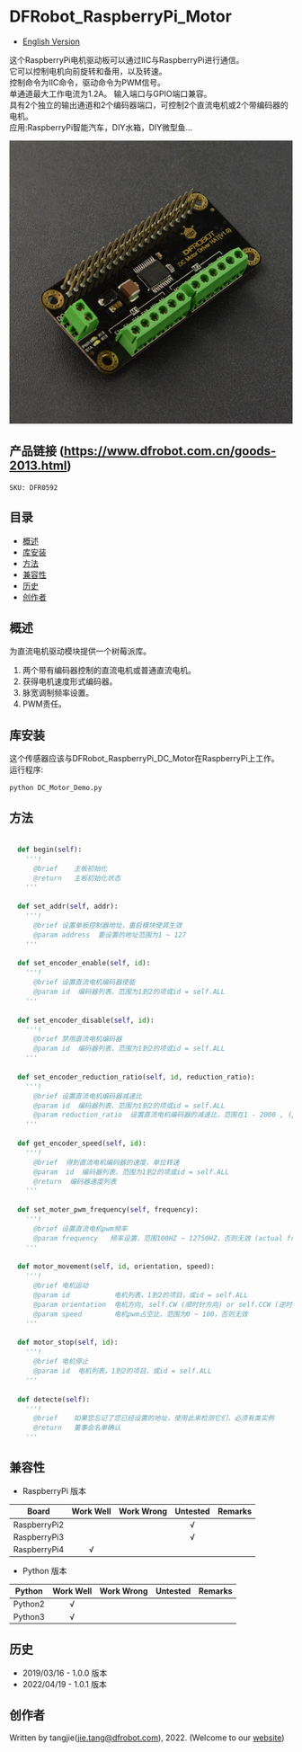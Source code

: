 # DFRobot_RaspberryPi_Motor
* [English Version](./README.md)

这个RaspberryPi电机驱动板可以通过IIC与RaspberryPi进行通信。 <br>
它可以控制电机向前旋转和备用，以及转速。 <br>
控制命令为IIC命令，驱动命令为PWM信号。 <br>
单通道最大工作电流为1.2A。 输入端口与GPIO端口兼容。 <br>
具有2个独立的输出通道和2个编码器端口，可控制2个直流电机或2个带编码器的电机。 <br>
应用:RaspberryPi智能汽车，DIY水箱，DIY微型鱼… <br> 

![产品实物图](./resources/images/DFR0592.png)

## 产品链接 (https://www.dfrobot.com.cn/goods-2013.html)
    SKU: DFR0592


## 目录

* [概述](#概述)
* [库安装](#库安装)
* [方法](#方法)
* [兼容性](#兼容性)
* [历史](#历史)
* [创作者](#创作者)

## 概述

为直流电机驱动模块提供一个树莓派库。  <br>
1.  两个带有编码器控制的直流电机或普通直流电机。<br> 
2.  获得电机速度形式编码器。 <br>
3. 脉宽调制频率设置。 <br>
4.  PWM责任。<br>

## 库安装

这个传感器应该与DFRobot_RaspberryPi_DC_Motor在RaspberryPi上工作。 <br>
运行程序:
```
python DC_Motor_Demo.py
```

## 方法

```python

  def begin(self):
    '''!
      @brief    主板初始化
      @return   主板初始化状态
    '''

  def set_addr(self, addr):
    '''!
      @brief 设置单板控制器地址，重启模块使其生效  
      @param address  要设置的地址范围为1 ~ 127
    '''

  def set_encoder_enable(self, id):
    '''!
      @brief 设置直流电机编码器使能
      @param id  编码器列表、范围为1到2的项或id = self.ALL
    '''
  
  def set_encoder_disable(self, id):
    '''!
      @brief 禁用直流电机编码器
      @param id  编码器列表、范围为1到2的项或id = self.ALL
    '''

  def set_encoder_reduction_ratio(self, id, reduction_ratio):
    '''!
      @brief 设置直流电机编码器减速比
      @param id  编码器列表、范围为1到2的项或id = self.ALL
      @param reduction_ratio  设置直流电机编码器的减速比，范围在1 - 2000 , (pulse per circle) = 16 * reduction_ratio * 2
    '''

  def get_encoder_speed(self, id):
    '''!
      @brief  得到直流电机编码器的速度，单位转速
      @param  id  编码器列表、范围为1到2的项或id = self.ALL
      @return  编码器速度列表
    '''

  def set_moter_pwm_frequency(self, frequency):
    '''!
      @brief 设置直流电机pwm频率
      @param frequency   频率设置，范围100HZ ~ 12750HZ，否则无效 (actual frequency) = frequency - (frequency % 50)
    '''

  def motor_movement(self, id, orientation, speed):
    '''!
      @brief 电机运动
      @param id           电机列表，1到2的项目，或id = self.ALL
      @param orientation  电机方向, self.CW (顺时针方向) or self.CCW (逆时针方向)
      @param speed        电机pwm占空比，范围为0 ~ 100，否则无效  
    '''

  def motor_stop(self, id):
    '''!
      @brief 电机停止
      @param id  电机列表，1到2的项目，或id = self.ALL
    '''

  def detecte(self):
    '''!
      @brief    如果您忘记了您已经设置的地址，使用此来检测它们，必须有类实例  
      @return   董事会名单确认
    '''

```

## 兼容性

* RaspberryPi 版本

| Board        | Work Well | Work Wrong | Untested | Remarks |
| ------------ | :-------: | :--------: | :------: | ------- |
| RaspberryPi2 |           |            |    √     |         |
| RaspberryPi3 |           |            |    √     |         |
| RaspberryPi4 |     √     |            |          |         |

* Python 版本

| Python  | Work Well | Work Wrong | Untested | Remarks |
| ------- | :-------: | :--------: | :------: | ------- |
| Python2 |     √     |            |          |         |
| Python3 |     √     |            |          |         |


## 历史

- 2019/03/16 - 1.0.0 版本
- 2022/04/19 - 1.0.1 版本


## 创作者

Written by tangjie(jie.tang@dfrobot.com), 2022. (Welcome to our [website](https://www.dfrobot.com/))
